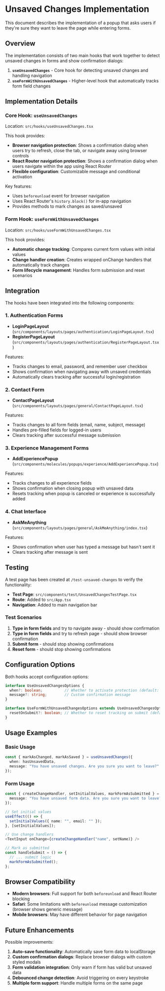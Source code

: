 # Unsaved Changes Implementation

This document describes the implementation of a popup that asks users if they're sure they want to leave the page while entering forms.

## Overview

The implementation consists of two main hooks that work together to detect unsaved changes in forms and show confirmation dialogs:

1. **`useUnsavedChanges`** - Core hook for detecting unsaved changes and handling navigation
2. **`useFormWithUnsavedChanges`** - Higher-level hook that automatically tracks form field changes

## Implementation Details

### Core Hook: `useUnsavedChanges`

Location: `src/hooks/useUnsavedChanges.tsx`

This hook provides:
- **Browser navigation protection**: Shows a confirmation dialog when users try to refresh, close the tab, or navigate away using browser controls
- **React Router navigation protection**: Shows a confirmation dialog when users navigate within the app using React Router
- **Flexible configuration**: Customizable message and conditional activation

Key features:
- Uses `beforeunload` event for browser navigation
- Uses React Router's `history.block()` for in-app navigation
- Provides methods to mark changes as saved/unsaved

### Form Hook: `useFormWithUnsavedChanges`

Location: `src/hooks/useFormWithUnsavedChanges.tsx`

This hook provides:
- **Automatic change tracking**: Compares current form values with initial values
- **Change handler creation**: Creates wrapped onChange handlers that automatically track changes
- **Form lifecycle management**: Handles form submission and reset scenarios

## Integration

The hooks have been integrated into the following components:

### 1. Authentication Forms
- **LoginPageLayout** (`src/components/layouts/pages/authentication/LoginPageLayout.tsx`)
- **RegisterPageLayout** (`src/components/layouts/pages/authentication/RegisterPageLayout.tsx`)

Features:
- Tracks changes to email, password, and remember user checkbox
- Shows confirmation when navigating away with unsaved credentials
- Automatically clears tracking after successful login/registration

### 2. Contact Form
- **ContactPageLayout** (`src/components/layouts/pages/general/ContactPageLayout.tsx`)

Features:
- Tracks changes to all form fields (email, name, subject, message)
- Handles pre-filled fields for logged-in users
- Clears tracking after successful message submission

### 3. Experience Management Forms
- **AddExperiencePopup** (`src/components/molecules/popups/experience/AddExperiencePopup.tsx`)

Features:
- Tracks changes to all experience fields
- Shows confirmation when closing popup with unsaved data
- Resets tracking when popup is canceled or experience is successfully added

### 4. Chat Interface
- **AskMeAnything** (`src/components/layouts/pages/general/AskMeAnything/index.tsx`)

Features:
- Shows confirmation when user has typed a message but hasn't sent it
- Clears tracking after message is sent

## Testing

A test page has been created at `/test-unsaved-changes` to verify the functionality:

- **Test Page**: `src/components/test/UnsavedChangesTestPage.tsx`
- **Route**: Added to `src/App.tsx`
- **Navigation**: Added to main navigation bar

### Test Scenarios

1. **Type in form fields** and try to navigate away - should show confirmation
2. **Type in form fields** and try to refresh page - should show browser confirmation
3. **Submit form** - should stop showing confirmations
4. **Reset form** - should stop showing confirmations

## Configuration Options

Both hooks accept configuration options:

```typescript
interface UseUnsavedChangesOptions {
  when?: boolean;          // Whether to activate protection (default: true)
  message?: string;        // Custom confirmation message
}

interface UseFormWithUnsavedChangesOptions extends UseUnsavedChangesOptions {
  resetOnSubmit?: boolean; // Whether to reset tracking on submit (default: true)
}
```

## Usage Examples

### Basic Usage
```typescript
const { markAsChanged, markAsSaved } = useUnsavedChanges({
  when: hasUnsavedData,
  message: "You have unsaved changes. Are you sure you want to leave?"
});
```

### Form Usage
```typescript
const { createChangeHandler, setInitialValues, markFormAsSubmitted } = useFormWithUnsavedChanges({
  message: "You have unsaved form data. Are you sure you want to leave?"
});

// Set initial values
useEffect(() => {
  setInitialValues({ name: "", email: "" });
}, [setInitialValues]);

// Use change handlers
<TextInput onChange={createChangeHandler("name", setName)} />

// Mark as submitted
const handleSubmit = () => {
  // ... submit logic
  markFormAsSubmitted();
};
```

## Browser Compatibility

- **Modern browsers**: Full support for both `beforeunload` and React Router blocking
- **Safari**: Some limitations with `beforeunload` message customization (browser shows generic message)
- **Mobile browsers**: May have different behavior for page navigation

## Future Enhancements

Possible improvements:
1. **Auto-save functionality**: Automatically save form data to localStorage
2. **Custom confirmation dialogs**: Replace browser dialogs with custom styled modals
3. **Form validation integration**: Only warn if form has valid but unsaved data
4. **Debounced change detection**: Avoid triggering on every keystroke
5. **Multiple form support**: Handle multiple forms on the same page